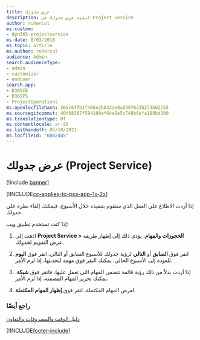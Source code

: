 ```yaml
---
title: عرض جدولك
description: كيفية عرض جدولك في Project Service
author: ruhercul
ms.custom:
- dyn365-projectservice
ms.date: 8/03/2018
ms.topic: article
ms.author: ruhercul
audience: Admin
search.audienceType:
- admin
- customizer
- enduser
search.app:
- D365CE
- D365PS
- ProjectOperations
ms.openlocfilehash: 265c6ffb1f466e2b833ae8ad397623b273b02255
ms.sourcegitcommit: 40f68387f594180af64a5e5c748b6efa188bd300
ms.translationtype: HT
ms.contentlocale: ar-SA
ms.lasthandoff: 05/10/2021
ms.locfileid: "6002445"
---
```

# <a name="view-your-schedule-project-service"></a>عرض جدولك (Project Service)

[!include [banner](../includes/psa-now-project-operations.md)]

[!INCLUDE[cc-applies-to-psa-app-1x-2x](../includes/cc-applies-to-psa-app-1x-2x.md)]

إذا أردت الاطلاع على العمل الذي ستقوم بتنفيذه خلال الأسبوع، فيمكنك إلقاء نظرة على جدولك.  
  
 إذا كنت تستخدم تطبيق ويب:  
  
1.  اذهب إلى **Project Service > الحجوزات والمهام**. يؤدي ذلك إلى إظهار طريقة عرض التقويم لجدولك.  
  
2.  انقر فوق **السابق** أو **التالي** لرؤية جدولك للأسبوع السابق أو التالي. انقر فوق **اليوم** للعودة إلى الأسبوع الحالي. يمكنك النقر فوق مهمة لتحديثها، إذا لزم الأمر.  
  
3.  إذا أردت بدلاً من ذلك رؤية قائمة تتضمن المهام التي تعمل عليها، فانقر فوق **شبكة**. يمكنك تحرير المهام المضمنة، إذا لزم الأمر.  
  
4.  لعرض المهام المكتملة، انقر فوق **إظهار المهام المكتملة**.  
  
### <a name="see-also"></a>راجع أيضًا  
 [دليل الوقت والمصروفات والتعاون](../psa/time-expense-collaboration-guide.md)


[!INCLUDE[footer-include](../includes/footer-banner.md)]